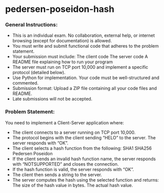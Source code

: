# pedersen-poseidon-hash

### General Instructions:
- This is an individual exam. No collaboration, external help, or internet browsing (except for documentation) is allowed.
- You must write and submit functional code that adheres to the problem statement.
- Your submission must include:
The client code
The server code
A README file explaining how to run your program
- The server must run on TCP port 10,000 and implement a specific protocol (detailed below).
- Use Python for implementation. Your code must be well-structured and commented.
- Submission format: Upload a ZIP file containing all your code files and README.
- Late submissions will not be accepted.

### Problem Statement:
You need to implement a Client-Server application where:
- The client connects to a server running on TCP port 10,000.
- The protocol begins with the client sending “HELO” to the server. The server responds with “OK”.
- The client selects a hash function from the following:
SHA1
SHA256
Pedersen
Poseidon
- If the client sends an invalid hash function name, the server responds with “NOTSUPPORTED” and closes the connection.
- If the hash function is valid, the server responds with “OK”.
- The client then sends a string to the server.
- The server computes the hash using the selected function and returns:
The size of the hash value in bytes.
The actual hash value.
